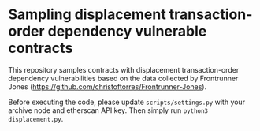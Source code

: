 Sampling displacement transaction-order dependency vulnerable contracts
=================

This repository samples contracts with displacement transaction-order dependency vulnerabilities based on the data collected by Frontrunner Jones (https://github.com/christoftorres/Frontrunner-Jones).

Before executing the code, please update ```scripts/settings.py``` with your archive node and etherscan API key. Then simply run ```python3 displacement.py```.
